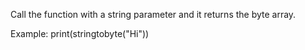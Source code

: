 Call the function with a string parameter and it returns the byte array.

Example: print(stringtobyte("Hi"))
